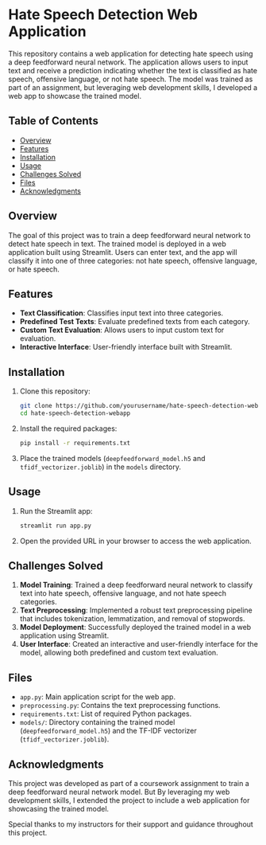 # Hate Speech Detection Web Application

This repository contains a web application for detecting hate speech using a deep feedforward neural network. The application allows users to input text and receive a prediction indicating whether the text is classified as hate speech, offensive language, or not hate speech. The model was trained as part of an assignment, but leveraging web development skills, I developed a web app to showcase the trained model.

## Table of Contents

- [Overview](#overview)
- [Features](#features)
- [Installation](#installation)
- [Usage](#usage)
- [Challenges Solved](#challenges-solved)
- [Files](#files)
- [Acknowledgments](#acknowledgments)

## Overview

The goal of this project was to train a deep feedforward neural network to detect hate speech in text. The trained model is deployed in a web application built using Streamlit. Users can enter text, and the app will classify it into one of three categories: not hate speech, offensive language, or hate speech.

## Features

- **Text Classification**: Classifies input text into three categories.
- **Predefined Test Texts**: Evaluate predefined texts from each category.
- **Custom Text Evaluation**: Allows users to input custom text for evaluation.
- **Interactive Interface**: User-friendly interface built with Streamlit.

## Installation

1. Clone this repository:
    ```bash
    git clone https://github.com/yourusername/hate-speech-detection-webapp.git
    cd hate-speech-detection-webapp
    ```

2. Install the required packages:
    ```bash
    pip install -r requirements.txt
    ```

3. Place the trained models (`deepfeedforward_model.h5` and `tfidf_vectorizer.joblib`) in the `models` directory.

## Usage

1. Run the Streamlit app:
    ```bash
    streamlit run app.py
    ```

2. Open the provided URL in your browser to access the web application.

## Challenges Solved

1. **Model Training**: Trained a deep feedforward neural network to classify text into hate speech, offensive language, and not hate speech categories.
2. **Text Preprocessing**: Implemented a robust text preprocessing pipeline that includes tokenization, lemmatization, and removal of stopwords.
3. **Model Deployment**: Successfully deployed the trained model in a web application using Streamlit.
4. **User Interface**: Created an interactive and user-friendly interface for the model, allowing both predefined and custom text evaluation.

## Files

- `app.py`: Main application script for the web app.
- `preprocessing.py`: Contains the text preprocessing functions.
- `requirements.txt`: List of required Python packages.
- `models/`: Directory containing the trained model (`deepfeedforward_model.h5`) and the TF-IDF vectorizer (`tfidf_vectorizer.joblib`).

## Acknowledgments

This project was developed as part of a coursework assignment to train a deep feedforward neural network model. But By leveraging my web development skills, I extended the project to include a web application for showcasing the trained model.

Special thanks to my instructors for their support and guidance throughout this project.

